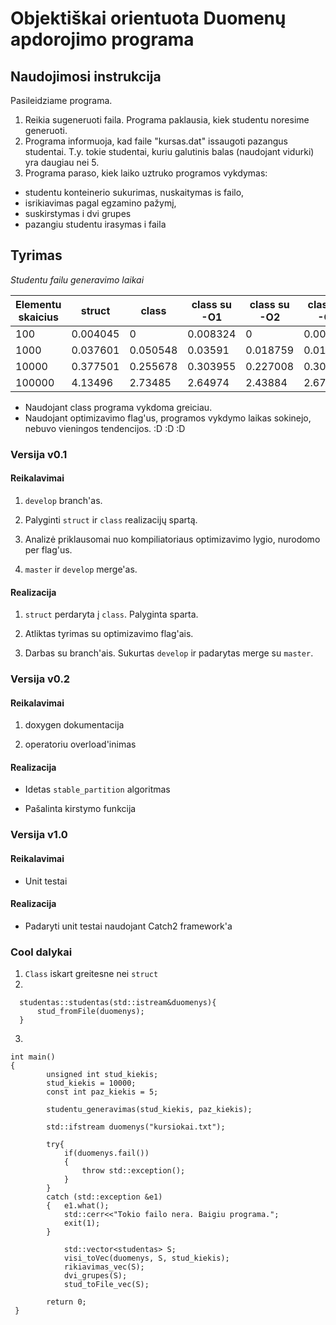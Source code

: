 ﻿# Objektiškai orientuota Duomenų apdorojimo programa


## Naudojimosi instrukcija

Pasileidziame programa. 

1. Reikia sugeneruoti faila. Programa paklausia, kiek studentu noresime generuoti.
2. Programa informuoja, kad faile "kursas.dat" issaugoti pazangus studentai. T.y. tokie studentai, kuriu galutinis balas (naudojant vidurki) yra daugiau nei 5.
3. Programa paraso, kiek laiko uztruko programos vykdymas: 
- studentu konteinerio sukurimas, nuskaitymas is failo, 
- isrikiavimas pagal egzamino pažymį,
- suskirstymas i dvi grupes
- pazangiu studentu irasymas i faila

## Tyrimas

*Studentu failu generavimo laikai*

| Elementu skaicius  |   struct  |  class  |  class su -O1  |  class su -O2  |  class su -O3  |
|---|---|---|---|---|---|
| 100 | 0.004045 | 0 | 0.008324 | 0 | 0.003672 |
| 1000 | 0.037601 | 0.050548 | 0.03591 | 0.018759 | 0.014008 |
| 10000 | 0.377501 | 0.255678 | 0.303955 | 0.227008 | 0.307057 |
| 100000 | 4.13496 | 2.73485 | 2.64974 | 2.43884 | 2.67078 |

- Naudojant class programa vykdoma greiciau.
- Naudojant optimizavimo flag'us, programos vykdymo laikas sokinejo, nebuvo vieningos tendencijos. :D :D :D 


### Versija v0.1

#### Reikalavimai

1. `develop` branch'as.

2. Palyginti `struct` ir `class` realizacijų spartą.

3. Analizė priklausomai nuo kompiliatoriaus optimizavimo lygio, nurodomo per flag'us.

4. `master` ir `develop` merge'as.

#### Realizacija

1. `struct` perdaryta į `class`. Palyginta sparta.

2. Atliktas tyrimas su optimizavimo flag'ais.

3. Darbas su branch'ais. Sukurtas `develop` ir padarytas merge su `master`.



### Versija v0.2


#### Reikalavimai

1. doxygen dokumentacija

2. operatoriu overload'inimas

#### Realizacija

- Idetas `stable_partition` algoritmas

- Pašalinta kirstymo funkcija

### Versija v1.0


#### Reikalavimai

- Unit testai

#### Realizacija

- Padaryti unit testai naudojant Catch2 framework'a


### Cool dalykai

1. `Class` iskart greitesne nei `struct`
2. 
```
  studentas::studentas(std::istream&duomenys){
      stud_fromFile(duomenys);
  }
```
3.
```
int main()
{
        unsigned int stud_kiekis;
        stud_kiekis = 10000;
        const int paz_kiekis = 5;

        studentu_generavimas(stud_kiekis, paz_kiekis);

        std::ifstream duomenys("kursiokai.txt");

        try{
            if(duomenys.fail())
            {
                throw std::exception();
            }
        }
        catch (std::exception &e1)
        {   e1.what();
            std::cerr<<"Tokio failo nera. Baigiu programa.";
            exit(1);
        }

            std::vector<studentas> S;
            visi_toVec(duomenys, S, stud_kiekis);
            rikiavimas_vec(S);
            dvi_grupes(S);
            stud_toFile_vec(S);

        return 0;
 }

```
